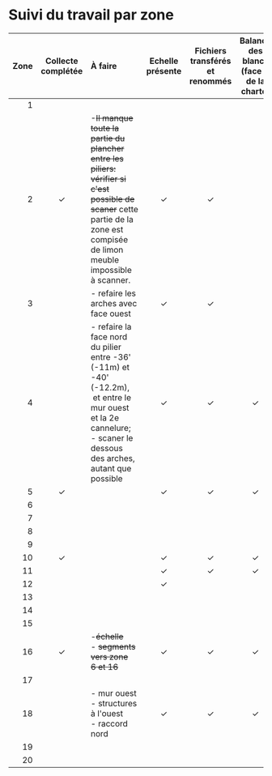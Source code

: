 # Suivi du travail par zone

| Zone | Collecte complétée | À faire                                                                                                                                                                                | Echelle présente | Fichiers transférés et renommés | Balance des blancs<br />(face A de la charte) | Tifs générés |  | Cibles détectées /<br />Échelle(s) définie(s) | Camera calibration z18v2 /<br />capture distance | Alignement<br />(workflow 1) | Optimisation<br />(workflow 2) | Nettoyage<br />du nuage |  |
| ---: | :------------------: | :-------------------------------------------------------------------------------------------------------------------------------------------------------------------------------------- | :---------------: | :--------------------------------: | :-------------------------------------------: | :-------------: | - | :------------------------------------------------: | ------------------------------------------------ | ---------------------------- | ------------------------------ | ----------------------- | - |
|    1 |                      |                                                                                                                                                                                         |                  |                                    |                                              |                |  |                                                    |                                                  |                              |                                |                         |  |
|    2 |          ✓          | -~~Il manque toute la partie du plancher entre les piliers: vérifier si<br />c'est possible de scaner~~ cette partie de la zone est compisée de limon meuble impossible à scanner. |        ✓        |                 ✓                 |                                              |                |  |                                                    |                                                  |                              |                                |                         |  |
|    3 |                      | - refaire les arches avec face ouest                                                                                                                                                    |        ✓        |                 ✓                 |                                              |                |  |                                                    |                                                  |                              |                                |                         |  |
|    4 |                      | - refaire la face nord du pilier entre -36' (-11m) et -40' (-12.2m),<br /> et entre le mur ouest et la 2e cannelure;<br />- scaner le dessous des arches, autant que possible         |        ✓        |                 ✓                 |                      ✓                      |       ✓       |  |                         ✓                         |                                                  |                              |                                |                         |  |
|    5 |          ✓          |                                                                                                                                                                                         |        ✓        |                 ✓                 |                      ✓                      |       ✓       |  |                                                    |                                                  |                              |                                |                         |  |
|    6 |                      |                                                                                                                                                                                         |                  |                                    |                                              |                |  |                                                    |                                                  |                              |                                |                         |  |
|    7 |                      |                                                                                                                                                                                         |                  |                                    |                                              |                |  |                                                    |                                                  |                              |                                |                         |  |
|    8 |                      |                                                                                                                                                                                         |                  |                                    |                                              |                |  |                                                    |                                                  |                              |                                |                         |  |
|    9 |                      |                                                                                                                                                                                         |                  |                                    |                                              |                |  |                                                    |                                                  |                              |                                |                         |  |
|   10 |          ✓          |                                                                                                                                                                                         |        ✓        |                 ✓                 |                      ✓                      |       ✓       |  |                         ✓                         |                                                  |                              |                                |                         |  |
|   11 |                      |                                                                                                                                                                                         |        ✓        |                 ✓                 |                      ✓                      |       ✓       |  |                         ✓                         |                                                  |                              |                                |                         |  |
|   12 |                      |                                                                                                                                                                                         |        ✓        |                                    |                                              |                |  |                                                    |                                                  |                              |                                |                         |  |
|   13 |                      |                                                                                                                                                                                         |                  |                                    |                                              |                |  |                                                    |                                                  |                              |                                |                         |  |
|   14 |                      |                                                                                                                                                                                         |                  |                                    |                                              |                |  |                                                    |                                                  |                              |                                |                         |  |
|   15 |                      |                                                                                                                                                                                         |                  |                                    |                                              |                |  |                                                    |                                                  |                              |                                |                         |  |
|   16 |          ✓          | -~~échelle~~<br />- ~~segments vers zone 6 et 16~~                                                                                                                                  |        ✓        |                 ✓                 |                      ✓                      |       ✓       |  |                         ✓                         |                                                  |                              |                                |                         |  |
|   17 |                      |                                                                                                                                                                                         |                  |                                    |                                              |                |  |                                                    |                                                  |                              |                                |                         |  |
|   18 |                      | - mur ouest<br />- structures à l'ouest<br />- raccord nord                                                                                                                            |        ✓        |                 ✓                 |                      ✓                      |       ✓       |  |                                                    |                                                  |                              |                                |                         |  |
|   19 |                      |                                                                                                                                                                                         |                  |                                    |                                              |                |  |                                                    |                                                  |                              |                                |                         |  |
|   20 |                      |                                                                                                                                                                                         |                  |                                    |                                              |                |  |                                                    |                                                  |                              |                                |                         |  |
